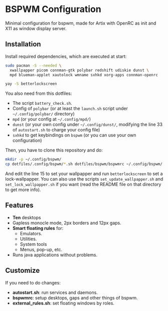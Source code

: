 # BSPWM Configuration

Minimal configuration for bspwm, made for Artix with OpenRC as init and X11
as window display server.

## Installation

Install required dependencies, which are executed at start:

```sh
sudo pacman -S --needed \
  xwallpapper picom connman-gtk polybar redshift udiskie dunst \
  mpd blueman-applet xautolock wmname sxhkd xorg-apps connman-openrc

yay -S betterlockscreen
```

You also need from this dotfiles:

- The script `battery_check.sh`.
- Config of `polybar` (or at least the `launch.sh` script under
  `~/.config/polybar/` directory)
- `mpd` (or your config at `~/.config/mpd/`)
- `dunst` (or your own config under `~/.config/dunst/`, modifying the line 33
  of `autostart.sh` to charge your config file)
- `sxhkd` to get keybindings on `bspwm` (or you can use your own configuration)

Then, you have to clone this repository and do:

```sh
mkdir -p ~/.config/bspwm/
cp dotfiles/.config/bspwm/*.sh dotfiles/bspwm/bspwmrc ~/.config/bspwm/
```

And edit the line 15 to set your wallpapper and run `betterlockscreen` to set
a lock-wallpapper. You can also use the scripts `set_update_wallpapper.sh` and
`set_lock_wallpapper.sh` if you want (read the README file on that directory to
get more info).

## Features

- **Ten** desktops
- Gapless monocle mode, 2px borders and 12px gaps.
- **Smart floating rules** for:
  - Emulators.
  - Utilities.
  - System tools
  - Menus, pop-up, etc.
- Runs java applications without problems.

## Customize

If you need to do changes:

- **autostart.sh**: run services and daemons.
- **bspwmrc**: setup desktops, gaps and other things of bspwm.
- **external_rules.sh**: set floating windows by roles.

